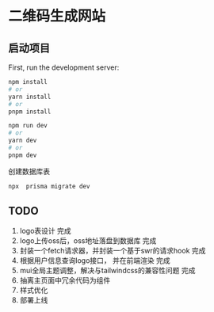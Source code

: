 # 二维码生成网站

## 启动项目

First, run the development server:
```bash
npm install
# or
yarn install
# or
pnpm install
```

```bash
npm run dev
# or
yarn dev
# or
pnpm dev
```

创建数据库表
```bash
npx  prisma migrate dev  
```

## TODO

1. logo表设计  完成
2. logo上传oss后，oss地址落盘到数据库 完成
3. 封装一个fetch请求器，并封装一个基于swr的请求hook 完成
4. 根据用户信息查询logo接口， 并在前端渲染 完成
5. mui全局主题调整，解决与tailwindcss的兼容性问题 完成
6. 抽离主页面中冗余代码为组件
7. 样式优化
8. 部署上线






